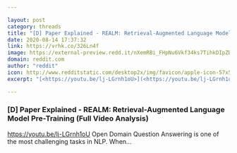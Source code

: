 ```yaml
---

layout: post
category: threads
title: "[D] Paper Explained - REALM: Retrieval-Augmented Language Model Pre-Training (Full Video Analysis)"
date: 2020-08-14 17:37:32
link: https://vrhk.co/326Ln4f
image: https://external-preview.redd.it/nXemRBi_FHpNu6Vkf34ks7TihkDIpZDHSOFb_TAo0Ek.jpg?width=480&height=251.308900524&auto=webp&crop=480:251.308900524,smart&s=90d2762d396ca036a191cb781e20826e69a80c11
domain: reddit.com
author: "reddit"
icon: http://www.redditstatic.com/desktop2x/img/favicon/apple-icon-57x57.png
excerpt: "[<https://youtu.be/lj-LGrnh1oU>](<https://youtu.be/lj-LGrnh1oU>) Open Domain Question Answering is one of the most challenging tasks in NLP. When..."

---
```


### [D] Paper Explained - REALM: Retrieval-Augmented Language Model Pre-Training (Full Video Analysis)

[<https://youtu.be/lj-LGrnh1oU>](<https://youtu.be/lj-LGrnh1oU>) Open Domain Question Answering is one of the most challenging tasks in NLP. When...